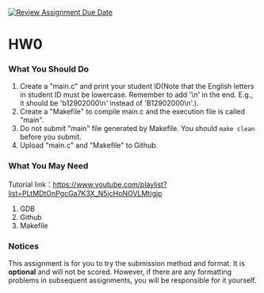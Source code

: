 [![Review Assignment Due Date](https://classroom.github.com/assets/deadline-readme-button-22041afd0340ce965d47ae6ef1cefeee28c7c493a6346c4f15d667ab976d596c.svg)](https://classroom.github.com/a/0X0pTI3T)
# HW0
### What You Should Do
1. Create a "main.c" and print your student ID(Note that the English letters in student ID must be lowercase. Remember to add '\n' in the end. E.g., it should be 'b12902000\n' instead of 'B12902000\n'.). 
2. Create a "Makefile" to compile main.c and the execution file is called "main".
3. Do not submit "main" file generated by Makefile. You should `make clean` before you submit.
4. Upload "main.c" and "Makefile" to Github.

### What You May Need
Tutorial link：https://www.youtube.com/playlist?list=PLtMDtOnPgcGa7K3X_N5icHoNOVLMtjgjp
1. GDB
2. Github
3. Makefile

### Notices
This assignment is for you to try the submission method and format. It is **optional** and will not be scored. However, if there are any formatting problems in subsequent assignments, you will be responsible for it yourself.
